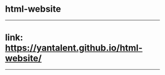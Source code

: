 # html-website
-----------------------------------------------------------
# link: https://yantalent.github.io/html-website/
-----------------------------------------------------------

